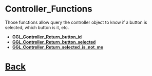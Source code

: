 # Controller_Functions

Those functions allow query the controller object to know if a button is selected, which button is it, etc.

- **[GGL_Controller_Return_button_id](https://github.com/Ced30/GGL-Documentation/blob/main/API/GGL_Controller_Functions/GGL_Controller_Return_button_id.md)**
- **[GGL_Controller_Return_button_selected](https://github.com/Ced30/GGL-Documentation/blob/main/API/GGL_Controller_Functions/GGL_Controller_Return_button_selected.md)**
- **[GGL_Controller_Return_selected_is_not_me](https://github.com/Ced30/GGL-Documentation/blob/main/API/GGL_Controller_Functions/GGL_Controller_Return_selected_is_not_me.md)**

# [Back](https://github.com/Ced30/GML-GUI-Library-GGL-Documentation/blob/main/README.md)


